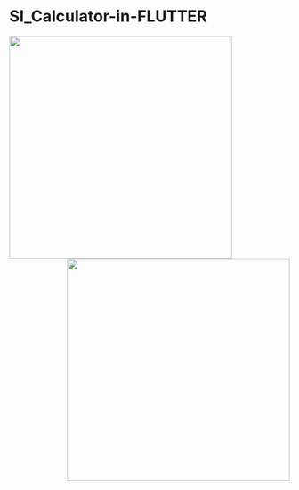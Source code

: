 # SI_Calculator-in-FLUTTER


<img align="left" src="https://user-images.githubusercontent.com/49603163/57509559-264a5a00-7322-11e9-954c-60c0ad5efcd4.jpg" width="400">
<img align="right" src="https://user-images.githubusercontent.com/49603163/57519456-f064a000-7338-11e9-987d-225ac4fa0299.jpg" width="400">

